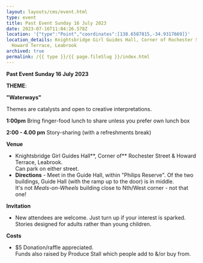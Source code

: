 ```yaml
---
layout: layouts/cms/event.html
type: event
title: Past Event Sunday 16 July 2023
date: 2023-07-16T11:04:26.578Z
location: '{"type":"Point","coordinates":[138.6587815,-34.9317669]}'
location_details: Knightsbridge Girl Guides Hall, Corner of Rochester Street &
  Howard Terrace, Leabrook
archived: true
permalink: /{{ type }}/{{ page.fileSlug }}/index.html
---
```

**Past Event Sunday 16 July 2023**

**THEME**:

**"Waterways"**

Themes are catalysts and open to creative interpretations.   

**1:00pm**    Bring finger-food lunch to share unless you prefer own lunch box 

**2:00 - 4.00 pm**    Story-sharing (with a refreshments break) 

**Venue**

* Knightsbridge Girl Guides Hall**, Corner of** Rochester Street & Howard Terrace, Leabrook.\
  Can park on either street. 
* **Directions**  - Meet  in the  Guide Hall, within "Philips Reserve". Of the two buildings, Guide Hall (with the ramp up to the door) is in middle.\
  It's not *Meals-on-Wheels* building close to Nth/West corner - not that one!

 **Invitation**  

* New attendees are welcome. Just turn up if your interest is sparked.\
  Stories designed for adults rather than young children. 

**Costs**   

* $5 Donation/raffle appreciated.\
  Funds also raised by Produce Stall which people add to &/or buy from.